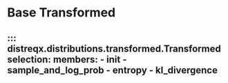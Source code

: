 # Base Transformed

::: distreqx.distributions.transformed.Transformed
    selection:
        members:
            - __init__
            - sample_and_log_prob
            - entropy
            - kl_divergence
---